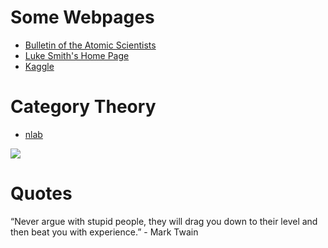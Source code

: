 # Some Webpages

- [Bulletin of the Atomic Scientists](https://thebulletin.org/)
- [Luke Smith's Home Page](https://lukesmith.xyz/)
- [Kaggle](https://www.kaggle.com/)

# Category Theory

- [nlab](https://ncatlab.org/nlab/show/HomePage)



![](https://3.bp.blogspot.com/-YJ7vMuEEYxo/Vmmyw3XN5UI/AAAAAAAAw-w/Hk6uu7gxQvE/s1600/Andromeda-Galaxy-Wallpaper-HD-18.jpg)

# Quotes

“Never argue with stupid people, they will drag you down to their level and then beat you with experience.” - Mark Twain
